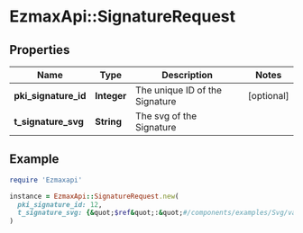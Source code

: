 # EzmaxApi::SignatureRequest

## Properties

| Name | Type | Description | Notes |
| ---- | ---- | ----------- | ----- |
| **pki_signature_id** | **Integer** | The unique ID of the Signature | [optional] |
| **t_signature_svg** | **String** | The svg of the Signature |  |

## Example

```ruby
require 'Ezmaxapi'

instance = EzmaxApi::SignatureRequest.new(
  pki_signature_id: 12,
  t_signature_svg: {&quot;$ref&quot;:&quot;#/components/examples/Svg/value&quot;}
)
```


